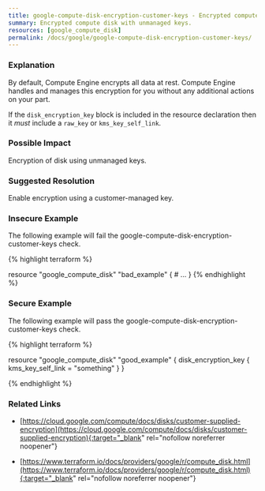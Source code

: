 ```yaml
---
title: google-compute-disk-encryption-customer-keys - Encrypted compute disk with unmanaged keys.
summary: Encrypted compute disk with unmanaged keys. 
resources: [google_compute_disk] 
permalink: /docs/google/google-compute-disk-encryption-customer-keys/
---
```

### Explanation


By default, Compute Engine encrypts all data at rest. Compute Engine handles and manages this encryption for you without any additional actions on your part.

If the <code>disk_encryption_key</code> block is included in the resource declaration then it *must* include a <code>raw_key</code> or <code>kms_key_self_link</code>.


### Possible Impact
Encryption of disk using unmanaged keys.

### Suggested Resolution
Enable encryption using a customer-managed key.


### Insecure Example

The following example will fail the google-compute-disk-encryption-customer-keys check.

{% highlight terraform %}

resource "google_compute_disk" "bad_example" {
	# ...
}
{% endhighlight %}



### Secure Example

The following example will pass the google-compute-disk-encryption-customer-keys check.

{% highlight terraform %}

resource "google_compute_disk" "good_example" {
	disk_encryption_key {
		kms_key_self_link = "something"
	}
}


{% endhighlight %}



### Related Links


- [https://cloud.google.com/compute/docs/disks/customer-supplied-encryption](https://cloud.google.com/compute/docs/disks/customer-supplied-encryption){:target="_blank" rel="nofollow noreferrer noopener"}

- [https://www.terraform.io/docs/providers/google/r/compute_disk.html](https://www.terraform.io/docs/providers/google/r/compute_disk.html){:target="_blank" rel="nofollow noreferrer noopener"}


